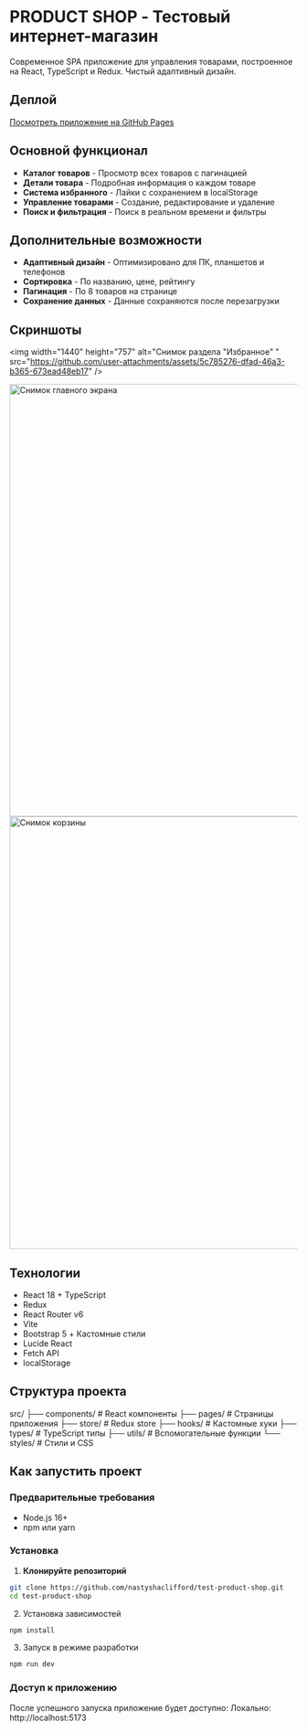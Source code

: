 # PRODUCT SHOP - Тестовый интернет-магазин 

Современное SPA приложение для управления товарами, построенное на React, TypeScript и Redux. Чистый адаптивный дизайн.

## Деплой

[Посмотреть приложение на GitHub Pages](https://nastyshaclifford.github.io/test-product-shop/)

## Основной функционал
- **Каталог товаров** - Просмотр всех товаров с пагинацией
- **Детали товара** - Подробная информация о каждом товаре
- **Система избранного** - Лайки с сохранением в localStorage
- **Управление товарами** - Создание, редактирование и удаление
- **Поиск и фильтрация** - Поиск в реальном времени и фильтры

## Дополнительные возможности
- **Адаптивный дизайн** - Оптимизировано для ПК, планшетов и телефонов
- **Сортировка** - По названию, цене, рейтингу
- **Пагинация** - По 8 товаров на странице
- **Сохранение данных** - Данные сохраняются после перезагрузки
## Скриншоты 

<img width="1440" height="757" alt="Снимок раздела "Избранное" " src="https://github.com/user-attachments/assets/5c785276-dfad-46a3-b365-673ead48eb17" />

<img width="1440" height="757" alt="Снимок главного экрана" src="https://github.com/user-attachments/assets/178c4340-f6ca-45a9-bb59-d5f4b72847c7" />

<img width="1440" height="757" alt="Снимок корзины" src="https://github.com/user-attachments/assets/9a0d1163-44b1-4d37-9ba1-fcad751bd602" />

## Технологии
- React 18 + TypeScript
- Redux
- React Router v6
- Vite
- Bootstrap 5 + Кастомные стили
- Lucide React
- Fetch API
- localStorage

## Структура проекта
src/
├── components/    # React компоненты
├── pages/         # Страницы приложения
├── store/         # Redux store
├── hooks/         # Кастомные хуки
├── types/         # TypeScript типы
├── utils/         # Вспомогательные функции
└── styles/        # Стили и CSS

## Как запустить проект

### Предварительные требования
- Node.js 16+ 
- npm или yarn

### Установка

1. **Клонируйте репозиторий**
```bash
git clone https://github.com/nastyshaclifford/test-product-shop.git
cd test-product-shop
```

2. Установка зависимостей
```bash
npm install
```
3. Запуск в режиме разработки
```bash
npm run dev
```
### Доступ к приложению

После успешного запуска приложение будет доступно:
Локально: http://localhost:5173
